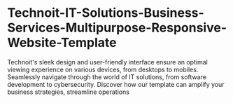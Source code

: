 # Technoit-IT-Solutions-Business-Services-Multipurpose-Responsive-Website-Template
Technoit's sleek design and user-friendly interface ensure an optimal viewing experience on various devices, from desktops to mobiles. Seamlessly navigate through the world of IT solutions, from software development to cybersecurity. Discover how our template can amplify your business strategies, streamline operations
